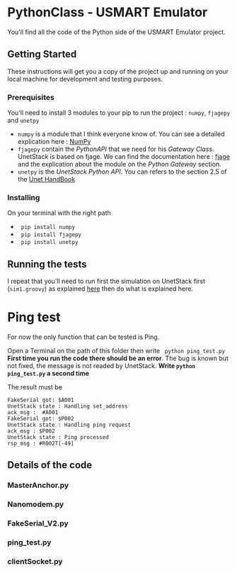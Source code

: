 # PythonClass - USMART Emulator

You'll find all the code of the Python side of the USMART Emulator project.

## Getting Started
These instructions will get you a copy of the project up and running on your local machine for development and testing purposes.

### Prerequisites

You'll need to install 3 modules to your pip to run the project : `numpy`, `fjagepy` and `unetpy`

- `numpy` is a module that I think everyone know of. You can see a detailed explication here : [NumPy](https://numpy.org/)
- `fjagepy` contain the *PythonAPI* that we need for his *Gateway Class*. UnetStack is based on fjage. We can find the documentation here : [fjage](https://buildmedia.readthedocs.org/media/pdf/fjage/dev/fjage.pdf) and the explication about the module on the *Python Gateway* section.
- `unetpy` is the *UnetStack Python API*. You can refers to the section 2.5 of the [Unet HandBook](https://unetstack.net/handbook/unet-handbook_getting_started.html)

### Installing

On your terminal with the right path
- ``` pip install numpy```
- ``` pip install fjagepy```
- ``` pip install unetpy```

## Running the tests

I repeat that you'll need to run first the simulation on UnetStack first (`sim1.groovy`) as explained [here](UnetSim/README.md) then do what is explained here.

# Ping test
For now the only function that can be tested is Ping.

Open a Terminal on the path of this folder then write ``` python ping_test.py```
**First time you run the code there should be an error**. The bug is known but not fixed, the message is not readed by UnetStack.
**Write ```python ping_test.py``` a second time**

The result must be
```
FakeSerial got: $A001
UnetStack state : Handling set_address
ack_msg :  #A001
FakeSerial got: $P002
UnetStack state : Handling ping request
ack_msg : $P002
UnetStack state : Ping processed
rsp_msg : #R002T[-49]
```

## Details of the code

### MasterAnchor.py

### Nanomodem.py

### FakeSerial_V2.py

### ping_test.py

### clientSocket.py




